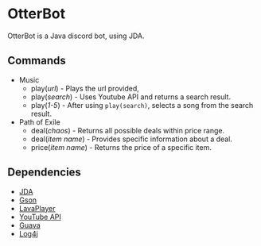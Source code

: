 # OtterBot
OtterBot is a Java discord bot, using JDA.

## Commands
* Music
    * play(*url*) - Plays the url provided,
    * play(*search*) - Uses Youtube API and returns a search result.
    * play(*1-5*) - After using `play(search)`, selects a song from the search result.
* Path of Exile
    * deal(*chaos*) - Returns all possible deals within price range.
    * deal(*item name*) - Provides specific information about a deal.
    * price(*item name*) - Returns the price of a specific item.
    
## Dependencies
* [JDA](https://github.com/DV8FromTheWorld/JDA)
* [Gson](https://github.com/google/gson)
* [LavaPlayer](https://github.com/sedmelluq/lavaplayer)
* [YouTube API](https://developers.google.com/youtube/v3/)
* [Guava](https://github.com/google/guava)
* [Log4j](https://logging.apache.org/log4j/2.x/)
